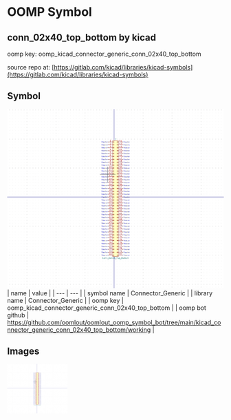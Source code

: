 # OOMP Symbol  
## conn_02x40_top_bottom  by kicad  
  
oomp key: oomp_kicad_connector_generic_conn_02x40_top_bottom  
  
source repo at: [https://gitlab.com/kicad/libraries/kicad-symbols](https://gitlab.com/kicad/libraries/kicad-symbols)  
## Symbol  
  
[![working.png](working_600.png)](working.png)  
| name | value | 
| --- | --- | 
| symbol name | Connector_Generic | 
| library name | Connector_Generic | 
| oomp key | oomp_kicad_connector_generic_conn_02x40_top_bottom | 
| oomp bot github | https://github.com/oomlout/oomlout_oomp_symbol_bot/tree/main/kicad_connector_generic_conn_02x40_top_bottom/working | 
## Images  
  
[![working.png](working_140.png)](working.png)  
